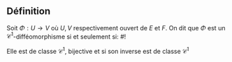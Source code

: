 ## Définition
Soit $\Phi : U \to V$ où $U, V$ respectivement ouvert de $E$ et $F$. On dit que $\Phi$ est un $\mathcal C^1$-difféomorphisme si et seulement si: #!

Elle est de classe $\mathcal C ^1$, bijective et si son inverse est de classe $\mathcal C ^1$